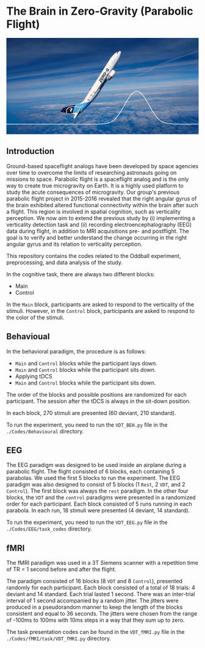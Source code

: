 # The Brain in Zero-Gravity (Parabolic Flight)

<p align="center">
<img src="img.jpg" alt="" width="800"/>
</p>

## Introduction 
Ground-based spaceflight analogs have been developed by space agencies over time to overcome the limits of researching astronauts going on missions to space. Parabolic flight is a spaceflight analog and is the only way to create true microgravity on Earth. It is a highly used platform to study the acute consequences of microgravity. Our group's previous parabolic flight project in 2015-2016 revealed that the right angular gyrus of the brain exhibited altered functional connectivity within the brain after such a flight. This region is involved in spatial cognition, such as verticality perception. We now aim to extend the previous study by (i) implementing a verticality detection task and (ii) recording electroencephalography (EEG) data during flight, in addition to MRI acquisitions pre- and postflight. The goal is to verify and better understand the change occurring in the right angular gyrus and its relation to verticality perception.

This repository contains the codes related to the Oddball experiment, preprocessing, and data analysis of the study. 

In the cognitive task, there are always two different blocks: 
  - Main
  - Control
    
In the `Main` block, participants are asked to respond to the verticality of the stimuli. However, in the `Control` block, participants are asked to respond to the color of the stimuli. 

## Behavioual
In the behavioral paradigm, the procedure is as follows: 
  - `Main` and `Control` blocks while the participant lays down.
  - `Main` and `Control` blocks while the participant sits down.
  - Applying tDCS
  - `Main` and `Control` blocks while the participant sits down.

The order of the blocks and possible positions are randomized for each participant. The session after the tDCS is always in the sit-down position. 

In each block, 270 stimuli are presented (60 deviant, 210 standard). 

To run the experiment, you need to run the `VDT_BEH.py` file in the `./Codes/Behavioural` directory.  

## EEG 
The EEG paradigm was designed to be used inside an airplane during a parabolic flight. The flight consisted of 6 blocks, each containing 5 parabolas. We used the first 5 blocks to run the experiment. The EEG paradigm was also designed to consist of 5 blocks (1 `Rest`, 2 `VDT`, and 2 `Control`). The first block was always the `rest` paradigm. In the other four blocks, the `VDT` and the `control` paradigms were presented in a randomized order for each participant. Each block consisted of 5 runs running in each parabola. In each run, 18 stimuli were presented (4 deviant, 14 standard).

To run the experiment, you need to run the `VDT_EEG.py` file in the `./Codes/EEG/task_codes` directory. 


## fMRI 
The fMRI paradigm was used in a 3T Siemens scanner with a repetition time of TR = 1 second before and after the flight.  

The paradigm consisted of 16 blocks (8 `VDT` and 8 `Control`), presented randomly for each participant. Each block consisted of a total of 18 trials: 4 deviant and 14 standard. Each trial lasted 1 second. There was an inter-trial interval of 1 second accompanied by a random jitter. The jitters were produced in a pseudorandom manner to keep the length of the blocks consistent and equal to 36 seconds. The jitters were chosen from the range of -100ms to 100ms with 10ms steps in a way that they sum up to zero.


The task presentation codes can be found in the `VDT_fMRI.py` file in the `./Codes/fMRI/task/VDT_fMRI.py` directory. 
